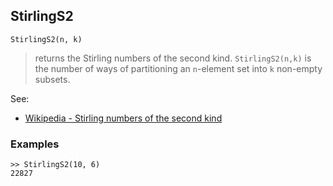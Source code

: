 ## StirlingS2

```
StirlingS2(n, k)
```

> returns the Stirling numbers of the second kind. `StirlingS2(n,k)` is the number of ways of partitioning an `n`-element set into `k` non-empty subsets.
 
See:  
* [Wikipedia - Stirling numbers of the second kind](http://en.wikipedia.org/wiki/Stirling_numbers_of_the_second_kind)

### Examples

```
>> StirlingS2(10, 6)
22827
```